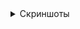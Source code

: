<details>
	<summary> Скриншоты </summary>

[![Screenshot-from-2021-04-07-00-23-09.png](https://i.postimg.cc/pT9SCR67/Screenshot-from-2021-04-07-00-23-09.png)](https://postimg.cc/47gwNkZb)
[![Screenshot-from-2021-04-07-00-23-11.png](https://i.postimg.cc/PqVc1P2Y/Screenshot-from-2021-04-07-00-23-11.png)](https://postimg.cc/zLW0rXmG)
</details>
